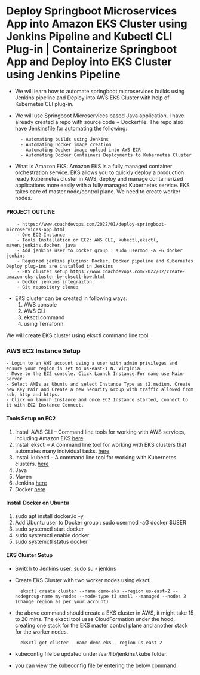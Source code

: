 # Deploy Springboot Microservices App into Amazon EKS Cluster using Jenkins Pipeline and Kubectl CLI Plug-in | Containerize Springboot App and Deploy into EKS Cluster using Jenkins Pipeline #
* We will learn how to automate springboot microservices builds using Jenkins pipeline and Deploy into AWS EKS Cluster with help of Kubernetes CLI plug-in.
* We will use Springboot Microservices based Java application. I have already created a repo with source code + Dockerfile. The repo also have Jenkinsfile for automating the following:

        - Automating builds using Jenkins
        - Automating Docker image creation
        - Automating Docker image upload into AWS ECR
        - Automating Docker Containers Deployments to Kubernetes Cluster        
* What is Amazon EKS: Amazon EKS is a fully managed container orchestration service. 
EKS allows you to quickly deploy a production ready Kubernetes cluster in AWS, deploy and manage containerized applications more easily with a fully managed Kubernetes service.
EKS takes care of master node/control plane. We need to create worker nodes.

#### PROJECT OUTLINE ####
        - https://www.coachdevops.com/2022/01/deploy-springboot-microservices-app.html
        - One EC2 Instance
        - Tools Installation on EC2: AWS CLI, kubectl,eksctl, maven,jenkins,docker, java
        - Add jenkins user to Docker group : sudo usermod -a -G docker jenkins
        - Required jenkins plugins: Docker, Docker pipeline and Kubernetes Deploy plug-ins are installed in Jenkins
        - EKS cluster setup https://www.coachdevops.com/2022/02/create-amazon-eks-cluster-by-eksctl-how.html
        - Docker jenkins integraiton: 
        - Git repository clone: 
        
* EKS cluster can be created in following ways:
  1. AWS console
  2. AWS CLI
  3. eksctl command
  4. using Terraform

We will create EKS cluster using eksctl command line tool.


### AWS EC2 Instance Setup ###
    - Login to an AWS account using a user with admin privileges and ensure your region is set to us-east-1 N. Virginia.
    - Move to the EC2 console. Click Launch Instance.For name use Main-Server
    - Select AMIs as Ubuntu and select Instance Type as t2.medium. Create new Key Pair and Create a new Security Group with traffic allowed from ssh, http and https.
    - Click on launch Instance and once EC2 Instance started, connect to it with EC2 Instance Connect.
    
#### Tools Setup on EC2 ####
1. Install AWS CLI – Command line tools for working with AWS services, including Amazon EKS.[here](https://sunitabachhav2007.hashnode.dev/prometheus-and-grafana-dashboard-on-eks-cluster-using-helm-chart)  
2. Install eksctl – A command line tool for working with EKS clusters that automates many individual tasks. [here](https://sunitabachhav2007.hashnode.dev/prometheus-and-grafana-dashboard-on-eks-cluster-using-helm-chart)
3. Install kubectl  – A command line tool for working with Kubernetes clusters. [here](https://sunitabachhav2007.hashnode.dev/prometheus-and-grafana-dashboard-on-eks-cluster-using-helm-chart)
4. Java
5. Maven
6. Jenkins [here](https://www.jenkins.io/doc/book/installing/linux/#debianubuntu)
7. Docker  [here](https://www.coachdevops.com/2019/05/install-docker-ubuntu-how-to-install.html)

#### Install Docker on Ubuntu ####
1. sudo apt install docker.io -y
2. Add Ubuntu user to Docker group : sudo usermod -aG docker $USER
3. sudo systemctl start docker
4. sudo systemctl enable docker
5. sudo systemctl status docker

#### EKS Cluster Setup ####
* Switch to Jenkins user: sudo su - jenkins
* Create EKS Cluster with two worker nodes using eksctl

        eksctl create cluster --name demo-eks --region us-east-2 --nodegroup-name my-nodes --node-type t3.small --managed --nodes 2     (Change region as per your account)
* the above command should create a EKS cluster in AWS, it might take 15 to 20 mins. The eksctl tool uses CloudFormation under the hood, creating one stack for the EKS master control plane and another stack for the worker nodes.
        
        eksctl get cluster --name demo-eks --region us-east-2

* kubeconfig file be updated under /var/lib/jenkins/.kube folder.
* you can view the kubeconfig file by entering the below command:
